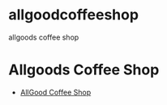 # allgoodcoffeeshop
allgoods coffee shop


<h1> Allgoods Coffee Shop</h1>

<ul>
<li><a href="coffeeshop/coffeeshop.html" target="_blank">AllGood Coffee Shop</a></li>




</ul>
